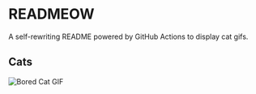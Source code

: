 # READMEOW

A self-rewriting README powered by GitHub Actions to display cat gifs.

## Cats

![Bored Cat GIF](https://media4.giphy.com/media/v1.Y2lkPTlhY2QwMmRhYnp5eGZiZGlwazk5azV4eHQxbW5vb2g0MjRpMDJ0czd6Nm12a2d1cCZlcD12MV9naWZzX3NlYXJjaCZjdD1n/mlvseq9yvZhba/200.gif)
